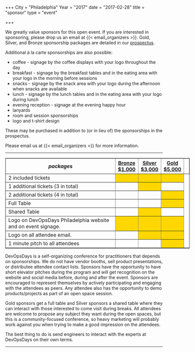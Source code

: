 +++
City = "Philadelphia"
Year = "2017"
date = "2017-02-28"
title = "sponsor"
type = "event"

+++

We greatly value sponsors for this open event.  If you are interested in sponsoring, please drop us an email at {{< email_organizers >}}.  Gold, Silver, and Bronze sponsorship packages are detailed in our <a href="/events/2016-philadelphia/sponsor/devopsdaysPHL2016-prospectus.pdf">prospectus</a>.

Additional à la carte sponsorships are also possible:

<ul>
<li>coffee - signage by the coffee displays with your logo throughout the day
<li>breakfast - signage by the breakfast tables and in the eating area with your logo in the morning before sessions
<li>snacks - signage by the snack area with your logo during the afternoon when snacks are available
<li>lunch - signage by the lunch tables and in the eating area with your logo during lunch
<li>evening reception - signage at the evening happy hour
<li>lanyards
<li>room and session sponsorships
<li>logo and t-shirt design
</ul>

These may be purchased in addition to (or in lieu of) the sponsorships in the prospectus.

Please email us at {{< email_organizers >}} for more information.

<hr>

<div style="width:590px">
<table border=1 cellspacing=1>
  <tr>
    <th><i>packages</i></th>
    <th><center><b><u>Bronze<br />$1,000</u></b></center></th>
    <th><center><b><u>Silver<br />$3,000</u></b></center></th>
    <th><center><b><u>Gold<br />$5,000</u></b></center></th>
    <th></th>
  </tr>
<tr><td>2 included tickets</td><td bgcolor="gold">&nbsp;</td><td bgcolor="gold">&nbsp;</td><td bgcolor="gold">&nbsp;</td></tr>
<tr><td>1 additional tickets (3 in total)</td><td>&nbsp;</td><td bgcolor="gold">&nbsp;</td><td>&nbsp;</td></tr>
<tr><td>2 additional tickets (4 in total)</td><td>&nbsp;</td><td>&nbsp;</td><td bgcolor="gold">&nbsp;</td></tr>
<tr><td>Full Table</td><td>&nbsp;</td><td>&nbsp;</td><td bgcolor="gold">&nbsp;</td></tr>
<tr><td>Shared Table</td><td>&nbsp;</td><td bgcolor="gold">&nbsp;</td><td>&nbsp;</td></tr>
<tr><td>Logo on DevOpsDays Philadelphia website and on event signage.</td><td bgcolor="gold">&nbsp;</td><td bgcolor="gold">&nbsp;</td><td bgcolor="gold">&nbsp;</td></tr>
<tr><td>Logo on all attendee email.</td><td>&nbsp;</td><td bgcolor="gold">&nbsp;</td><td bgcolor="gold">&nbsp;</td></tr>
<tr><td>1 minute pitch to all attendees</td><td>&nbsp;</td><td>&nbsp;</td><td bgcolor="gold">&nbsp;</td></tr>
</table>
</div>

DevOpsDays is a self-organizing conference for practitioners that depends on sponsorships. We do not have vendor booths, sell product presentations, or distributee attendee contact lists. Sponsors have the opportunity to have short elevator pitches during the program and will get recognition on the website and social media before, during and after the event. Sponsors are encouraged to represent themselves by actively participating and engaging with the attendees as peers. Any attendee also has the opportunity to demo products/projects as part of an open space session.

Gold sponsors get a full table and Silver sponsors a shared table where they can interact with those interested to come visit during breaks. All attendees are welcome to propose any subject they want during the open spaces, but this is a community-focused conference, so heavy marketing will probably work against you when trying to make a good impression on the attendees.

The best thing to do is send engineers to interact with the experts at DevOpsDays on their own terms.
<br>
<hr/>
